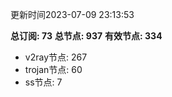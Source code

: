 更新时间2023-07-09 23:13:53

**总订阅: 73**
**总节点: 937**
**有效节点: 334**
- v2ray节点: 267
- trojan节点: 60
- ss节点: 7
